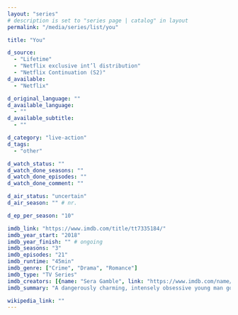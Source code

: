 ```yaml
---
layout: "series"
# description is set to "series page | catalog" in layout
permalink: "/media/series/list/you"

title: "You"

d_source:
  - "Lifetime"
  - "Netflix exclusive int’l distribution"
  - "Netflix Continuation (S2)"
d_available:
  - "Netflix"

d_original_language: ""
d_available_language:
  - ""
d_available_subtitle:
  - ""

d_category: "live-action"
d_tags:
  - "other"

d_watch_status: ""
d_watch_done_seasons: ""
d_watch_done_episodes: ""
d_watch_done_comment: ""

d_air_status: "uncertain"
d_air_season: "" # nr.

d_ep_per_season: "10"

imdb_link: "https://www.imdb.com/title/tt7335184/"
imdb_year_start: "2018"
imdb_year_finish: "" # ongoing
imdb_seasons: "3"
imdb_episodes: "21"
imdb_runtime: "45min"
imdb_genre: ["Crime", "Drama", "Romance"]
imdb_type: "TV Series"
imdb_creators: [{name: "Sera Gamble", link: "https://www.imdb.com/name/nm1571148/"}, {name: "Greg Berlanti", link: "https://www.imdb.com/name/nm0075528/"}]
imdb_summary: "A dangerously charming, intensely obsessive young man goes to extreme measures to insert himself into the lives of those he is transfixed by."

wikipedia_link: ""
---
```

